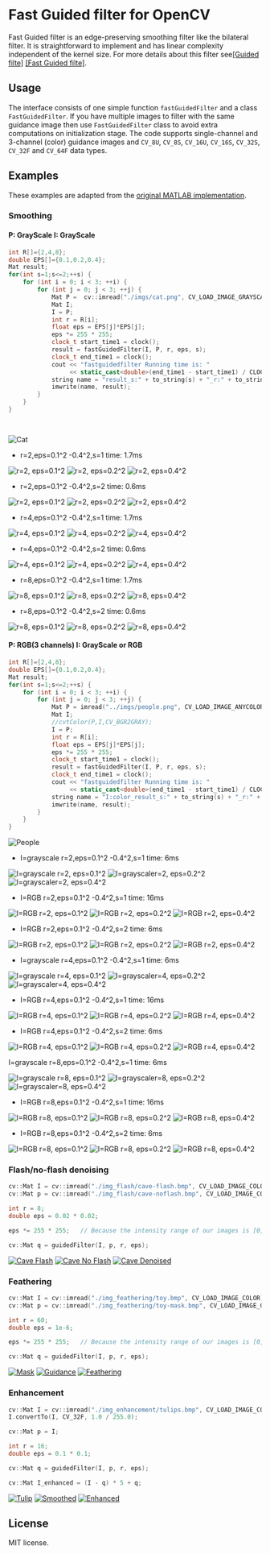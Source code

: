 # Fast Guided filter for OpenCV

Fast Guided filter is an edge-preserving smoothing filter like the bilateral filter. It is straightforward to implement and has linear complexity independent of the kernel size. For more details about this filter see[[Guided filte]](http://kaiminghe.com/publications/pami12guidedfilter.pdf) [[Fast Guided filte]](https://arxiv.org/pdf/1505.00996.pdf).


## Usage

The interface consists of one simple function `fastGuidedFilter` and a class `FastGuidedFilter`. If you have multiple images to filter with the same guidance image then use `FastGuidedFilter` class to avoid extra computations on initialization stage. The code supports single-channel and 3-channel (color) guidance images and `CV_8U`, `CV_8S`, `CV_16U`, `CV_16S`, `CV_32S`, `CV_32F` and `CV_64F` data types.


## Examples

These examples are adapted from the [original MATLAB implementation](http://kaiminghe.com/eccv10/fast-guided-filter-code-v1.rar).

### Smoothing
#### P: GrayScale I: GrayScale 

```c++
int R[]={2,4,8};
double EPS[]={0.1,0.2,0.4};
Mat result;
for(int s=1;s<=2;++s) {
	for (int i = 0; i < 3; ++i) {
		for (int j = 0; j < 3; ++j) {
			Mat P =  cv::imread("./imgs/cat.png", CV_LOAD_IMAGE_GRAYSCALE);
			Mat I;
			I = P;
			int r = R[i];
			float eps = EPS[j]*EPS[j];
			eps *= 255 * 255;
			clock_t start_time1 = clock();
			result = fastGuidedFilter(I, P, r, eps, s);
			clock_t end_time1 = clock();
			cout << "fastguidedfilter Running time is: "
			     << static_cast<double>(end_time1 - start_time1) / CLOCKS_PER_SEC * 1000 << "ms" << endl;
			string name = "result_s:" + to_string(s) + "_r:" + to_string(r) + "_eps:" + to_string(EPS[j]) + "^2.png";
			imwrite(name, result);
		}
	}
}

 
```

![Cat](./imgs/cat.png)

- r=2,eps=0.1^2 -0.4^2,s=1  time: 1.7ms

![r=2, eps=0.1^2](./imgs/result_s:1_r:2_eps:0.100000^2.png)
![r=2, eps=0.2^2](./imgs/result_s:1_r:2_eps:0.200000^2.png)
![r=2, eps=0.4^2](./imgs/result_s:1_r:2_eps:0.400000^2.png)

- r=2,eps=0.1^2 -0.4^2,s=2 time: 0.6ms

![r=2, eps=0.1^2](./imgs/result_s:2_r:2_eps:0.100000^2.png)
![r=2, eps=0.2^2](./imgs/result_s:2_r:2_eps:0.200000^2.png)
![r=2, eps=0.4^2](./imgs/result_s:2_r:2_eps:0.400000^2.png)

- r=4,eps=0.1^2 -0.4^2,s=1 time: 1.7ms

![r=4, eps=0.1^2](./imgs/result_s:1_r:4_eps:0.100000^2.png)
![r=4, eps=0.2^2](./imgs/result_s:1_r:4_eps:0.200000^2.png)
![r=4, eps=0.4^2](./imgs/result_s:1_r:4_eps:0.400000^2.png)

- r=4,eps=0.1^2 -0.4^2,s=2 time: 0.6ms

![r=4, eps=0.1^2](./imgs/result_s:2_r:4_eps:0.100000^2.png)
![r=4, eps=0.2^2](./imgs/result_s:2_r:4_eps:0.200000^2.png)
![r=4, eps=0.4^2](./imgs/result_s:2_r:4_eps:0.400000^2.png)

- r=8,eps=0.1^2 -0.4^2,s=1 time: 1.7ms

![r=8, eps=0.1^2](./imgs/result_s:1_r:8_eps:0.100000^2.png)
![r=8, eps=0.2^2](./imgs/result_s:1_r:8_eps:0.200000^2.png)
![r=8, eps=0.4^2](./imgs/result_s:1_r:8_eps:0.400000^2.png)

- r=8,eps=0.1^2 -0.4^2,s=2 time: 0.6ms

![r=8, eps=0.1^2](./imgs/result_s:2_r:8_eps:0.100000^2.png)
![r=8, eps=0.2^2](./imgs/result_s:2_r:8_eps:0.200000^2.png)
![r=8, eps=0.4^2](./imgs/result_s:2_r:8_eps:0.400000^2.png)

#### P: RGB(3 channels) I: GrayScale or RGB
```c++
int R[]={2,4,8};
double EPS[]={0.1,0.2,0.4};
Mat result;
for(int s=1;s<=2;++s) {
	for (int i = 0; i < 3; ++i) {
		for (int j = 0; j < 3; ++j) {
			Mat P = imread("../imgs/people.png", CV_LOAD_IMAGE_ANYCOLOR);
			Mat I;
			//cvtColor(P,I,CV_BGR2GRAY);
			I = P;
			int r = R[i];
			float eps = EPS[j]*EPS[j];
			eps *= 255 * 255;
			clock_t start_time1 = clock();
			result = fastGuidedFilter(I, P, r, eps, s);
			clock_t end_time1 = clock();
			cout << "fastguidedfilter Running time is: "
			     << static_cast<double>(end_time1 - start_time1) / CLOCKS_PER_SEC * 1000 << "ms" << endl;
			string name = "I:color_result_s:" + to_string(s) + "_r:" + to_string(r) + "_eps:" + to_string(EPS[j]) + "^2.png";
			imwrite(name, result);
		}
	}
}
```
![People](./imgs/people.png)
- I=grayscale r=2,eps=0.1^2 -0.4^2,s=1  time: 6ms

![I=grayscale r=2, eps=0.1^2](./imgs/I:gray_result_s:1_r:2_eps:0.100000^2.png)
![I=grayscaler=2, eps=0.2^2](./imgs/I:gray_result_s:1_r:2_eps:0.200000^2.png)
![I=grayscaler=2, eps=0.4^2](./imgs/I:gray_result_s:1_r:2_eps:0.400000^2.png)

- I=RGB r=2,eps=0.1^2 -0.4^2,s=1  time: 16ms

![I=RGB r=2, eps=0.1^2](./imgs/I:color_result_s:1_r:2_eps:0.100000^2.png)
![I=RGB r=2, eps=0.2^2](./imgs/I:color_result_s:1_r:2_eps:0.200000^2.png)
![I=RGB r=2, eps=0.4^2](./imgs/I:color_result_s:1_r:2_eps:0.400000^2.png)

- I=RGB r=2,eps=0.1^2 -0.4^2,s=2  time: 6ms

![I=RGB r=2, eps=0.1^2](./imgs/I:color_result_s:2_r:2_eps:0.100000^2.png)
![I=RGB r=2, eps=0.2^2](./imgs/I:color_result_s:2_r:2_eps:0.200000^2.png)
![I=RGB r=2, eps=0.4^2](./imgs/I:color_result_s:2_r:2_eps:0.400000^2.png)

- I=grayscale r=4,eps=0.1^2 -0.4^2,s=1  time: 6ms

![I=grayscale r=4, eps=0.1^2](./imgs/I:gray_result_s:1_r:4_eps:0.100000^2.png)
![I=grayscaler=4, eps=0.2^2](./imgs/I:gray_result_s:1_r:4_eps:0.200000^2.png)
![I=grayscaler=4, eps=0.4^2](./imgs/I:gray_result_s:1_r:4_eps:0.400000^2.png)

- I=RGB r=4,eps=0.1^2 -0.4^2,s=1  time: 16ms

![I=RGB r=4, eps=0.1^2](./imgs/I:color_result_s:1_r:4_eps:0.100000^2.png)
![I=RGB r=4, eps=0.2^2](./imgs/I:color_result_s:1_r:4_eps:0.200000^2.png)
![I=RGB r=4, eps=0.4^2](./imgs/I:color_result_s:1_r:4_eps:0.400000^2.png)

- I=RGB r=4,eps=0.1^2 -0.4^2,s=2  time: 6ms

![I=RGB r=4, eps=0.1^2](./imgs/I:color_result_s:2_r:4_eps:0.100000^2.png)
![I=RGB r=4, eps=0.2^2](./imgs/I:color_result_s:2_r:4_eps:0.200000^2.png)
![I=RGB r=4, eps=0.4^2](./imgs/I:color_result_s:2_r:4_eps:0.400000^2.png)

 I=grayscale r=8,eps=0.1^2 -0.4^2,s=1  time: 6ms
 
![I=grayscale r=8, eps=0.1^2](./imgs/I:gray_result_s:1_r:8_eps:0.100000^2.png)
![I=grayscaler=8, eps=0.2^2](./imgs/I:gray_result_s:1_r:8_eps:0.200000^2.png)
![I=grayscaler=8, eps=0.4^2](./imgs/I:gray_result_s:1_r:8_eps:0.400000^2.png)

- I=RGB r=8,eps=0.1^2 -0.4^2,s=1  time: 16ms

![I=RGB r=8, eps=0.1^2](./imgs/I:color_result_s:1_r:8_eps:0.100000^2.png)
![I=RGB r=8, eps=0.2^2](./imgs/I:color_result_s:1_r:8_eps:0.200000^2.png)
![I=RGB r=8, eps=0.4^2](./imgs/I:color_result_s:1_r:8_eps:0.400000^2.png)

- I=RGB r=8,eps=0.1^2 -0.4^2,s=2  time: 6ms

![I=RGB r=8, eps=0.1^2](./imgs/I:color_result_s:2_r:8_eps:0.100000^2.png)
![I=RGB r=8, eps=0.2^2](./imgs/I:color_result_s:2_r:8_eps:0.200000^2.png)
![I=RGB r=8, eps=0.4^2](./imgs/I:color_result_s:2_r:8_eps:0.400000^2.png)
### Flash/no-flash denoising

```c++
cv::Mat I = cv::imread("./img_flash/cave-flash.bmp", CV_LOAD_IMAGE_COLOR);
cv::Mat p = cv::imread("./img_flash/cave-noflash.bmp", CV_LOAD_IMAGE_COLOR);

int r = 8;
double eps = 0.02 * 0.02;

eps *= 255 * 255;   // Because the intensity range of our images is [0, 255]

cv::Mat q = guidedFilter(I, p, r, eps);
```

[![Cave Flash](http://atilimcetin.com/guided-filter/img_flash/cave-flash-small.png)](http://atilimcetin.com/guided-filter/img_flash/cave-flash.png)
[![Cave No Flash](http://atilimcetin.com/guided-filter/img_flash/cave-noflash-small.png)](http://atilimcetin.com/guided-filter/img_flash/cave-noflash.png)
[![Cave Denoised](http://atilimcetin.com/guided-filter/img_flash/cave-denoised-small.png)](http://atilimcetin.com/guided-filter/img_flash/cave-denoised.png)


### Feathering

```c++
cv::Mat I = cv::imread("./img_feathering/toy.bmp", CV_LOAD_IMAGE_COLOR);
cv::Mat p = cv::imread("./img_feathering/toy-mask.bmp", CV_LOAD_IMAGE_GRAYSCALE);

int r = 60;
double eps = 1e-6;

eps *= 255 * 255;   // Because the intensity range of our images is [0, 255]

cv::Mat q = guidedFilter(I, p, r, eps);
```

[![Mask](http://atilimcetin.com/guided-filter/img_feathering/toy-mask-small.png)](http://atilimcetin.com/guided-filter/img_feathering/toy-mask.png)
[![Guidance](http://atilimcetin.com/guided-filter/img_feathering/toy-small.png)](http://atilimcetin.com/guided-filter/img_feathering/toy.png)
[![Feathering](http://atilimcetin.com/guided-filter/img_feathering/toy-feather-small.png)](http://atilimcetin.com/guided-filter/img_feathering/toy-feather.png)


### Enhancement

```c++
cv::Mat I = cv::imread("./img_enhancement/tulips.bmp", CV_LOAD_IMAGE_COLOR);
I.convertTo(I, CV_32F, 1.0 / 255.0);

cv::Mat p = I;

int r = 16;
double eps = 0.1 * 0.1;

cv::Mat q = guidedFilter(I, p, r, eps);

cv::Mat I_enhanced = (I - q) * 5 + q;
```

[![Tulip](http://atilimcetin.com/guided-filter/img_enhancement/tulips-small.png)](http://atilimcetin.com/guided-filter/img_enhancement/tulips.png)
[![Smoothed](http://atilimcetin.com/guided-filter/img_enhancement/tulips-smoothed-small.png)](http://atilimcetin.com/guided-filter/img_enhancement/tulips-smoothed.png)
[![Enhanced](http://atilimcetin.com/guided-filter/img_enhancement/tulips-enhanced-small.png)](http://atilimcetin.com/guided-filter/img_enhancement/tulips-enhanced.png)


## License

MIT license.

